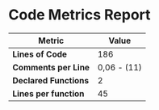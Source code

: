 # Code Metrics Report

| Metric                          | Value       |
|---------------------------------|-------------|
| **Lines of Code**               | 186         |
| **Comments per Line**           | 0,06 - (11) |
| **Declared Functions**          | 2           |
| **Lines per function**          | 45          |


